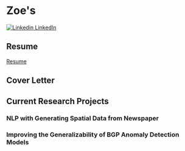 # Zoe's

[![Linkedin](https://i.stack.imgur.com/gVE0j.png) LinkedIn](https://www.linkedin.com/in/zhuochengshang/)
&nbsp;

## Resume
[Resume](https://docs.google.com/document/d/e/2PACX-1vQ7zOpq5-1gYjx7dEd8axyov5GgXIJDpaf9NhfgTj9_nLf5XoCVIw-QJSNe2vqO9r4NcoQQunumruxy/pub)

## Cover Letter

## Current Research Projects

### NLP with Generating Spatial Data from Newspaper
### Improving the Generalizability of BGP Anomaly Detection Models


